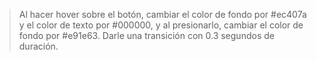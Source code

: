 > Al hacer hover sobre el botón, cambiar el color de fondo por #ec407a y el color de texto por #000000, y al presionarlo, cambiar el color de fondo por #e91e63. Darle una transición con 0.3 segundos de duración. 